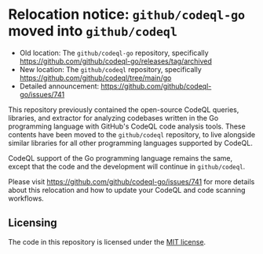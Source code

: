 # Relocation notice: `github/codeql-go` moved into `github/codeql`

- Old location: The `github/codeql-go` repository, specifically https://github.com/github/codeql-go/releases/tag/archived
- New location: The `github/codeql` repository, specifically https://github.com/github/codeql/tree/main/go
- Detailed announcement: https://github.com/github/codeql-go/issues/741

This repository previously contained the open-source CodeQL queries, libraries, and extractor for analyzing codebases written in the Go programming language with GitHub's CodeQL code analysis tools. These contents have been moved to the `github/codeql` repository, to live alongside similar libraries for all other programming languages supported by CodeQL.

CodeQL support of the Go programming language remains the same, except that the code and the development will continue in `github/codeql`.

Please visit https://github.com/github/codeql-go/issues/741 for more details about this relocation and how to update your CodeQL and code scanning workflows.

## Licensing

The code in this repository is licensed under the [MIT license](LICENSE).
